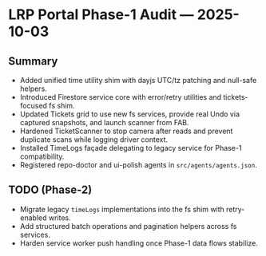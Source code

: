 # LRP Portal Phase-1 Audit — 2025-10-03

## Summary
- Added unified time utility shim with dayjs UTC/tz patching and null-safe helpers.
- Introduced Firestore service core with error/retry utilities and tickets-focused fs shim.
- Updated Tickets grid to use new fs services, provide real Undo via captured snapshots, and launch scanner from FAB.
- Hardened TicketScanner to stop camera after reads and prevent duplicate scans while logging driver context.
- Installed TimeLogs façade delegating to legacy service for Phase-1 compatibility.
- Registered repo-doctor and ui-polish agents in `src/agents/agents.json`.

## TODO (Phase-2)
- Migrate legacy `timeLogs` implementations into the fs shim with retry-enabled writes.
- Add structured batch operations and pagination helpers across fs services.
- Harden service worker push handling once Phase-1 data flows stabilize.
